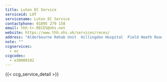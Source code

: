 ```yaml
---
title: Luton EC Service
serviceid: LUT
servicename: Luton EC Service
contactphone: 01895 279 158
email: thh-tr.RECES@nhs.net
website: https://www.thh.nhs.uk/services/reces/
address: "Alderbourne Rehab Unit  Hillingdon Hospital  Pield Heath Road  Uxbridge  UB8 3NN"
note: ""
ccgservices:
  - ec
ccgcodes:
  - e38000102
---
```


{{< ccg_service_detail >}}
